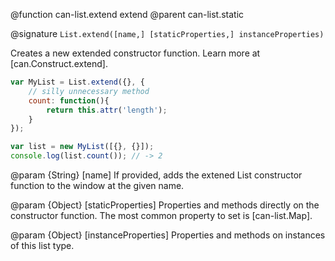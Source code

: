 @function can-list.extend extend
@parent can-list.static

@signature `List.extend([name,] [staticProperties,] instanceProperties)`

Creates a new extended constructor function. Learn more at [can.Construct.extend].

```js
var MyList = List.extend({}, {
	// silly unnecessary method
	count: function(){
		return this.attr('length');
	}
});

var list = new MyList([{}, {}]);
console.log(list.count()); // -> 2
```

@param {String} [name] If provided, adds the extened List constructor function to the window at the given name.

@param {Object} [staticProperties] Properties and methods directly on the constructor function. The most common property to set is [can-list.Map].

@param {Object} [instanceProperties] Properties and methods on instances of this list type.
